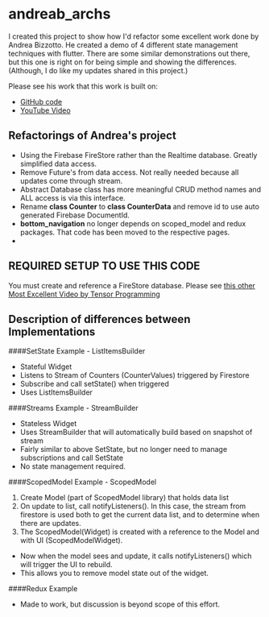 # andreab_archs

I created this project to show how I'd refactor some excellent work done
by Andrea Bizzotto. He created a demo of 4 different state management techniques
with flutter. There are some similar demonstrations out there, but this one is
right on for being simple and showing the differences. (Although, I do like my 
updates shared in this project.)

Please see his work that this work is built on:
 - [GitHub code](https://github.com/bizz84/multiple-counters-flutter)
 - [YouTube Video](https://youtu.be/HLop7s2sJ7Q)

## Refactorings of Andrea's project

 - Using the Firebase FireStore rather than the Realtime database. Greatly simplified data access.
 - Remove Future's from data access. Not really needed because all updates come through stream.
 - Abstract Database class has more meaningful CRUD method names and ALL access is via this interface.
 - Rename **class Counter** to **class CounterData** and remove id to use auto generated Firebase DocumentId.
 - **bottom_navigation** no longer depends on scoped_model and redux packages. That code has been moved
   to the respective pages.
 -

## REQUIRED SETUP TO USE THIS CODE

You must create and reference a FireStore database. Please see [this other Most Excellent Video by 
Tensor Programming](https://www.youtube.com/watch?v=OJ_u34bD_q8)

## Description of differences between Implementations

####SetState Example - ListItemsBuilder
 - Stateful Widget
 - Listens to Stream of Counters (CounterValues) triggered by Firestore
 - Subscribe and call setState() when triggered
 - Uses ListItemsBuilder

####Streams Example - StreamBuilder
 - Stateless Widget
 - Uses StreamBuilder that will automatically build based on snapshot of stream
 - Fairly similar to above SetState, but no longer need to manage subscriptions and call SetState
 - No state management required.

####ScopedModel Example - ScopedModel
1) Create Model (part of ScopedModel library) that holds data list
1) On update to list, call notifyListeners(). In this case, the stream from firestore is used
   both to get the current data list, and to determine when there are updates.
1) The ScopedModel(Widget) is created with a reference to the Model and with UI (ScopedModelWidget).
 - Now when the model sees and update, it calls notifyListeners() which will trigger the UI to rebuild.
 - This allows you to remove model state out of the widget.

####Redux Example
 - Made to work, but discussion is beyond scope of this effort.
